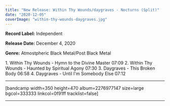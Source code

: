 ```yaml
---
title: "New Release: Within Thy Wounds/daygraves - Nocturns (Split)"
date: "2020-12-05"
coverImage: "within-thy-wounds-daygraves.jpg"
---
```


**Record Label:** Independent

**Release Date:** December 4, 2020

**Genre:** Atmostpheric Black Metal/Post Black Metal

1\. Within Thy Wounds - Hymn to the Divine Master 07:09 2. Within Thy Wounds - Haunted by Spiritual Agony 07:30 3. Daygraves - This Broken Body 06:58 4. Daygraves - Until I'm Somebody Else 07:12

* * *

\[bandcamp width=350 height=470 album=2276977147 size=large bgcol=333333 linkcol=0f91ff tracklist=false\]

* * *
